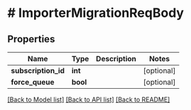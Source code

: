 # # ImporterMigrationReqBody

## Properties

Name | Type | Description | Notes
------------ | ------------- | ------------- | -------------
**subscription_id** | **int** |  | [optional]
**force_queue** | **bool** |  | [optional]

[[Back to Model list]](../../README.md#models) [[Back to API list]](../../README.md#endpoints) [[Back to README]](../../README.md)
